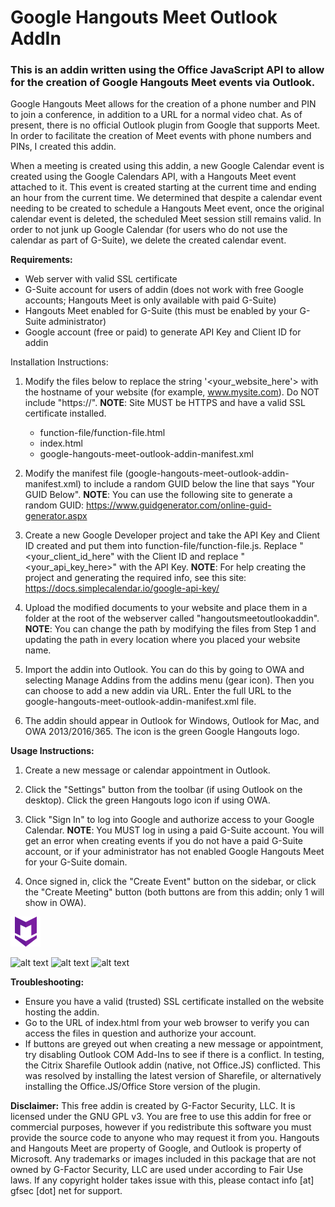 # Google Hangouts Meet Outlook AddIn

### This is an addin written using the Office JavaScript API to allow for the creation of Google Hangouts Meet events via Outlook.

Google Hangouts Meet allows for the creation of a phone number and PIN to join a conference, in addition to a URL for a normal video chat.  As of present, there is no official Outlook plugin from Google that supports Meet.  In order to facilitate the creation of Meet events with phone numbers and PINs, I created this addin.

When a meeting is created using this addin, a new Google Calendar event is created using the Google Calendars API, with a Hangouts Meet event attached to it.  This event is created starting at the current time and ending an hour from the current time.  We determined that despite a calendar event needing to be created to schedule a Hangouts Meet event, once the original calendar event is deleted, the scheduled Meet session still remains valid.  In order to not junk up Google Calendar (for users who do not use the calendar as part of G-Suite), we delete the created calendar event.

**Requirements:**
 * Web server with valid SSL certificate
 * G-Suite account for users of addin (does not work with free Google accounts; Hangouts Meet is only available with paid G-Suite)
 * Hangouts Meet enabled for G-Suite (this must be enabled by your G-Suite administrator)
 * Google account (free or paid) to generate API Key and Client ID for addin

Installation Instructions:
1) Modify the files below to replace the string '<your_website_here'> with the hostname of your website (for example, www.mysite.com).  Do NOT include "https://".  **NOTE**: Site MUST be HTTPS and have a valid SSL certificate installed.
   * function-file/function-file.html
   * index.html
   * google-hangouts-meet-outlook-addin-manifest.xml

2) Modify the manifest file (google-hangouts-meet-outlook-addin-manifest.xml) to include a random GUID below the line that says "Your GUID Below".  **NOTE**: You can use the following site to generate a random GUID: https://www.guidgenerator.com/online-guid-generator.aspx

3) Create a new Google Developer project and take the API Key and Client ID created and put them into function-file/function-file.js.  Replace "<your_client_id_here" with the Client ID and replace "<your_api_key_here>" with the API Key.  **NOTE**: For help creating the project and generating the required info, see this site: https://docs.simplecalendar.io/google-api-key/

4) Upload the modified documents to your website and place them in a folder at the root of the webserver called "hangoutsmeetoutlookaddin".  **NOTE**: You can change the path by modifying the files from Step 1 and updating the path in every location where you placed your website name.

5) Import the addin into Outlook.  You can do this by going to OWA and selecting Manage Addins from the addins menu (gear icon).  Then you can choose to add a new addin via URL.  Enter the full URL to the google-hangouts-meet-outlook-addin-manifest.xml file.

6) The addin should appear in Outlook for Windows, Outlook for Mac, and OWA 2013/2016/365.  The icon is the green Google Hangouts logo.


**Usage Instructions:**
1) Create a new message or calendar appointment in Outlook.

2) Click the "Settings" button from the toolbar (if using Outlook on the desktop).  Click the green Hangouts logo icon if using OWA.

3) Click "Sign In" to log into Google and authorize access to your Google Calendar.  **NOTE**: You MUST log in using a paid G-Suite account.  You will get an error when creating events if you do not have a paid G-Suite account, or if your administrator has not enabled Google Hangouts Meet for your G-Suite domain.

4) Once signed in, click the "Create Event" button on the sidebar, or click the "Create Meeting" button (both buttons are from this addin; only 1 will show in OWA).

![alt text](https://github.com/adam-p/markdown-here/raw/master/src/common/images/icon48.png "Logo Title Text 1")

![alt text](https://github.com/gfactorsecurity/GoogleHangoutsMeetOutlookAddin/blob/master/readme_img/Settings_Button.png "Settings button")
![alt text](https://github.com/gfactorsecurity/GoogleHangoutsMeetOutlookAddin/blob/master/readme_img/Settings_Sidebar.png "Settings sidebar")
![alt text](https://github.com/gfactorsecurity/GoogleHangoutsMeetOutlookAddin/blob/master/readme_img/Meeting_Inserted.png "Meeting inserted")


**Troubleshooting:**
 * Ensure you have a valid (trusted) SSL certificate installed on the website hosting the addin.
 * Go to the URL of index.html from your web browser to verify you can access the files in question and authorize your account.
 * If buttons are greyed out when creating a new message or appointment, try disabling Outlook COM Add-Ins to see if there is a conflict.  In testing, the Citrix Sharefile Outlook addin (native, not Office.JS) conflicted.  This was resolved by installing the latest version of Sharefile, or alternatively installing the Office.JS/Office Store version of the plugin.


**Disclaimer:**
This free addin is created by G-Factor Security, LLC.  It is licensed under the GNU GPL v3.  You are free to use this addin for free or commercial purposes, however if you redistribute this software you must provide the source code to anyone who may request it from you.  Hangouts and Hangouts Meet are property of Google, and Outlook is property of Microsoft.  Any trademarks or images included in this package that are not owned by G-Factor Security, LLC are used under according to Fair Use laws.  If any copyright holder takes issue with this, please contact info [at] gfsec [dot] net for support.
